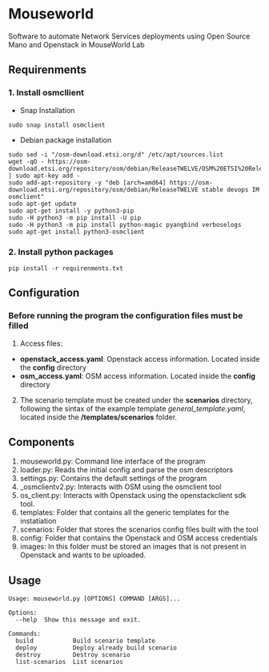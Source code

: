 # Mouseworld
Software to automate Network Services deployments using Open Source Mano and Openstack in MouseWorld Lab

## Requirenments
### 1. Install osmcllient

+ Snap Installation
```
sudo snap install osmclient
```

+ Debian package installation
```
sudo sed -i "/osm-download.etsi.org/d" /etc/apt/sources.list
wget -qO - https://osm-download.etsi.org/repository/osm/debian/ReleaseTWELVE/OSM%20ETSI%20Release%20Key.gpg | sudo apt-key add -
sudo add-apt-repository -y "deb [arch=amd64] https://osm-download.etsi.org/repository/osm/debian/ReleaseTWELVE stable devops IM osmclient"
sudo apt-get update
sudo apt-get install -y python3-pip
sudo -H python3 -m pip install -U pip
sudo -H python3 -m pip install python-magic pyangbind verboselogs
sudo apt-get install python3-osmclient
```

### 2. Install python packages
```
pip install -r requirenments.txt
```

## Configuration
### Before running the program the configuration files must be filled
1. Access files:
- **openstack_access.yaml**: Openstack access information. Located inside the **config** directory
- **osm_access.yaml**: OSM access information. Located inside the **config** directory

2. The scenario template must be created under the **scenarios** directory, following the sintax of the example template *general_template.yaml*, located inside the **/templates/scenarios** folder.

## Components

1. mouseworld.py: Command line interface of the program
2. loader.py: Reads the initial config and parse the osm descriptors
3. settings.py: Contains the default settings of the program
4. _osmclientv2.py: Interacts with OSM using the osmclient tool
5. os_client.py: Interacts with Openstack using the openstackclient sdk tool.
6. templates: Folder that contains all the generic templates for the instatiation
7. scenarios: Folder that stores the scenarios config files built with the tool
8. config: Folder that contains the Openstack and OSM access credentials
9. images: In this folder must be stored an images that is not present in Openstack and wants to be uploaded.

## Usage

```
Usage: mouseworld.py [OPTIONS] COMMAND [ARGS]...

Options:
  --help  Show this message and exit.

Commands:
  build           Build scenario template
  deploy          Deploy already build scenario
  destroy         Destroy scenario
  list-scenarios  List scenarios
```

